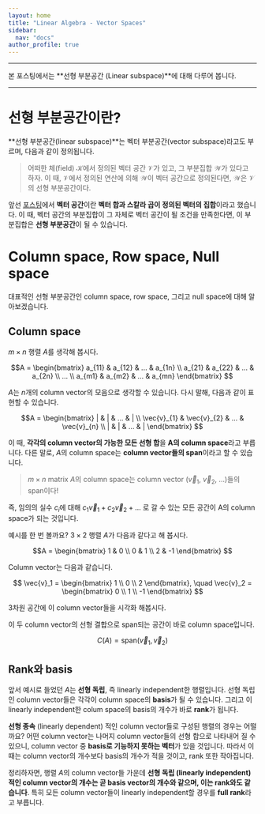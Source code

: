 ```yaml
---
layout: home
title: "Linear Algebra - Vector Spaces"
sidebar:
  nav: "docs"
author_profile: true
---
```


---

본 포스팅에서는 **선형 부분공간 (Linear subspace)**에 대해 다루어 봅니다.

***

# 선형 부분공간이란?

**선형 부분공간(linear subspace)**는 벡터 부분공간(vector subspace)라고도 부르며, 다음과 같이 정의됩니다.

> 어떠한 체(field) $\mathcal{K}$에서 정의된 벡터 공간 $\mathcal{V}$가 있고, 그 부분집합 $\mathcal{W}$가 있다고 하자. 이 때, $\mathcal{V}$에서 정의된 연산에 의해 $\mathcal{W}$이 벡터 공간으로 정의된다면, $\mathcal{W}$은 $\mathcal{V}$의 선형 부분공간이다.

앞선 [포스팅](https://youngwoong-cho.github.io/Vector_Spaces/)에서 **벡터 공간**이란 **벡터 합과 스칼라 곱이 정의된 벡터의 집합**이라고 했습니다. 이 때, 벡터 공간의 부분집합이 그 자체로 벡터 공간이 될 조건을 만족한다면, 이 부분집합은 **선형 부분공간**이 될 수 있습니다.

# Column space, Row space, Null space
대표적인 선형 부분공간인 column space, row space, 그리고 null space에 대해 알아보겠습니다.

## Column space
$m \times n$ 행렬 $A$를 생각해 봅시다.

$$A = 
\begin{bmatrix}
a_{11} & a_{12} & ... & a_{1n} \\
a_{21} & a_{22} & ... & a_{2n} \\
... \\
a_{m1} & a_{m2} & ... & a_{mn}
\end{bmatrix}
$$

$A$는 $n$개의 column vector의 모음으로 생각할 수 있습니다. 다시 말해, 다음과 같이 표현할 수 있습니다.

$$A = 
\begin{bmatrix}
| & | & ... & | \\
\vec{v}_{1} & \vec{v}_{2} & ... & \vec{v}_{n} \\
| & | & ... & |
\end{bmatrix}
$$

이 때, **각각의 column vector의 가능한 모든 선형 합**을 **A의 column space**라고 부릅니다. 다른 말로, $A$의 column space는 **column vector들의 span**이라고 할 수 있습니다.

> $m \times n$ matrix $A$의 column space는 column vector ($\vec{v}_1$, $\vec{v}_2$, ...)들의 span이다!

즉, 임의의 실수 $c_i$에 대해 $c_1 \vec{v}_1 + c_2 \vec{v}_2 + ...$ 로 갈 수 있는 모든 공간이 A의 column space가 되는 것입니다.

예시를 한 번 볼까요? $3 \times 2$ 행렬 $A$가 다음과 같다고 해 봅시다.

$$A = 
\begin{bmatrix}
1 & 0 \\
0 & 1 \\
2 & -1
\end{bmatrix}
$$

Column vector는 다음과 같습니다.

$$
\vec{v}_1 = \begin{bmatrix}
1 \\
0 \\
2
\end{bmatrix}, \quad
\vec{v}_2 = \begin{bmatrix}
0 \\
1 \\
-1
\end{bmatrix}
$$

3차원 공간에 이 column vector들을 시각화 해봅시다.

이 두 column vector의 선형 결합으로 span되는 공간이 바로 column space입니다.

$$
C(A) = \text{span}(\vec{v}_1, \vec{v}_2)
$$

## Rank와 basis
앞서 예시로 들었던 $A$는 **선형 독립**, 즉 linearly independent한 행렬입니다. 선형 독립인 column vector들은 각각이 column space의 **basis**가 될 수 있습니다. 그리고 이 linearly independent한 colum space의 basis의 개수가 바로 **rank**가 됩니다.


**선형 종속** (linearly dependent) 적인 column vector들로 구성된 행렬의 경우는 어떨까요? 어떤 column vector는 나머지 column vector들의 선형 합으로 나타내어 질 수 있으니, column vector 중 **basis로 기능하지 못하는 벡터**가 있을 것입니다. 따라서 이 때는 column vector의 개수보다 basis의 개수가 적을 것이고, rank 또한 작아집니다.

정리하자면, 행렬 $A$의 column vector들 가운데 **선형 독립 (linearly independent) 적인 column vector의 개수는 곧 basis vector의 개수와 같으며, 이는 rank와도 같습니다**. 특히 모든 column vector들이 linearly independent할 경우를 **full rank**라고 부릅니다.